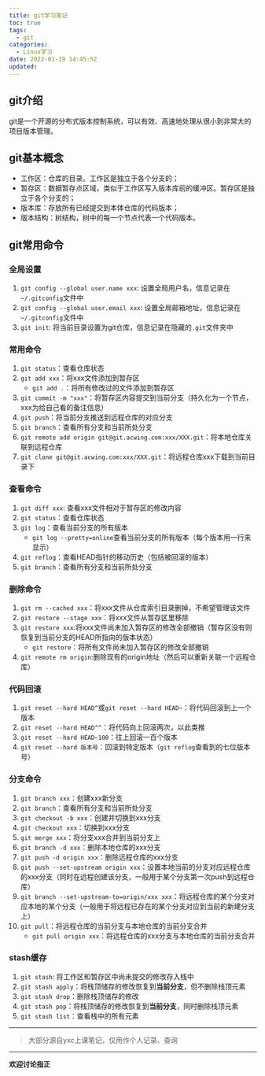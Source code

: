 ```yaml
---
title: git学习笔记
toc: true
tags:
  - git
categories:
  - Linux学习
date: 2022-01-19 14:45:52
updated:
---
```

<!--more-->
## git介绍
git是一个开源的分布式版本控制系统，可以有效、高速地处理从很小到非常大的项目版本管理。

## git基本概念
- 工作区：仓库的目录。工作区是独立于各个分支的；
- 暂存区：数据暂存点区域，类似于工作区写入版本库前的缓冲区。暂存区是独立于各个分支的；
- 版本库：存放所有已经提交到本体仓库的代码版本；
- 版本结构：树结构，树中的每一个节点代表一个代码版本。

## git常用命令
### 全局设置
1. `git config --global user.name xxx`: 设置全局用户名，信息记录在`~/.gitconfig`文件中
2. `git config --global user.email xxx`: 设置全局邮箱地址，信息记录在 `~/.gitconfig`文件中
3. `git init`: 将当前目录设置为git仓库，信息记录在隐藏的`.git`文件夹中
   

### 常用命令
1. `git status`：查看仓库状态
2. `git add xxx`：将xxx文件添加到暂存区
   - `git add .`：将所有修改过的文件添加到暂存区
3. `git commit -m "xxx"`：将暂存区内容提交到当前分支（持久化为一个节点，xxx为给自己看的备注信息）
4. `git push`：将当前分支推送到远程仓库的对应分支
5. `git branch`：查看所有分支和当前所处分支
6. `git remote add origin git@git.acwing.com:xxx/XXX.git`：将本地仓库关联到远程仓库
7. `git clone git@git.acwing.com:xxx/XXX.git`：将远程仓库xxx下载到当前目录下

### 查看命令
1. `git diff xxx`: 查看xxx文件相对于暂存区的修改内容
2. `git status`：查看仓库状态
3. `git log`：查看当前分支的所有版本
   - `git log --pretty=online`查看当前分支的所有版本（每个版本用一行来显示）
4. `git reflog`：查看HEAD指针的移动历史（包括被回滚的版本）
5. `git branch`：查看所有分支和当前所处分支

### 删除命令
1. `git rm --cached xxx`：将xxx文件从仓库索引目录删掉，不希望管理该文件
2. `git restore --stage xxx`：将xxx文件从暂存区里移除
3. `git restore xxx`:将xxx文件尚未加入暂存区的修改全部撤销（暂存区没有则恢复到当前分支的HEAD所指向的版本状态）
   - `git restore`：将所有文件尚未加入暂存区的修改全部撤销
4. `git remote rm origin`:删除现有的origin地址（然后可以重新关联一个远程仓库）

### 代码回滚
1. `git reset --hard HEAD^`或`git reset --hard HEAD~`：将代码回滚到上一个版本
2. `git reset --hard HEAD^^`：将代码向上回滚两次，以此类推
3. `git reset --hard HEAD~100`：往上回滚一百个版本
4. `git reset --hard 版本号`：回滚到特定版本（`git reflog`查看到的七位版本号）

### 分支命令
1. `git branch xxx`：创建xxx新分支
2. `git branch`：查看所有分支和当前所处分支
3. `git checkout -b xxx`：创建并切换到xxx分支
4. `git checkout xxx`：切换到xxx分支
5. `git merge xxx`：将分支xxx合并到当前分支上
6. `git branch -d xxx`：删除本地仓库的xxx分支
7. `git push -d origin xxx`：删除远程仓库的xxx分支
8. `git push --set-upstream origin xxx`：设置本地当前的分支对应远程仓库的xxx分支（同时在远程创建该分支，一般用于某个分支第一次push到远程仓库）
9. `git branch --set-upstream-to=origin/xxx xxx`：将远程仓库的某个分支对应本地的某个分支（一般用于将远程已存在的某个分支对应到当前的新建分支上）
10. `git pull`：将远程仓库的当前分支与本地仓库的当前分支合并
    - `git pull origin xxx`：将远程仓库的xxx分支与本地仓库的当前分支合并


### stash缓存
1. `git stash`: 将工作区和暂存区中尚未提交的修改存入栈中
2. `git stash apply`：将栈顶储存的修改恢复到**当前分支**，但不删除栈顶元素
3. `git stash drop`：删除栈顶储存的修改
4. `git stash pop`：将栈顶储存的修改恢复到**当前分支**，同时删除栈顶元素
5. `git stash list`：查看栈中的所有元素
----
>大部分源自yxc上课笔记，仅用作个人记录、查询
----
**欢迎讨论指正**